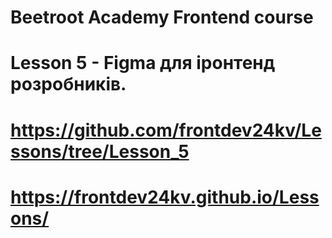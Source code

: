 # Beetroot Academy Frontend course

# Lesson 5 - Figma для іронтенд розробників.
# https://github.com/frontdev24kv/Lessons/tree/Lesson_5 
# https://frontdev24kv.github.io/Lessons/